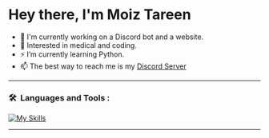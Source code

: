 # Hey there, I'm Moiz Tareen

- 👋 I'm currently working on a Discord bot and a website.
- 🌱 Interested in medical and coding.
- ⚡  I’m currently learning Python.
- 📫 The best way to reach me is my [Discord Server](https://discord.gg/PDNkA9WP)


---

### 🛠 &nbsp;Languages and Tools :
<p>  
  
[![My Skills](https://skillicons.dev/icons?i=html,css,nodejs&perline=5)](https://skillicons.dev)
  
</p>

---
<!---
MoizTareen/MoizTareen is a ✨ special ✨ repository because its `README.md` (this file) appears on your GitHub profile.
You can click the Preview link to take a look at your changes.
--->
